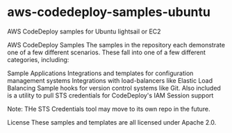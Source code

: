 # aws-codedeploy-samples-ubuntu
AWS CodeDeploy samples for Ubuntu lightsail or EC2

AWS CodeDeploy Samples
The samples in the repository each demonstrate one of a few different scenarios. These fall into one of a few different categories, including:

Sample Applications
Integrations and templates for configuration management systems
Integrations with load-balancers like Elastic Load Balancing
Sample hooks for version control systems like Git.
Also included is a utility to pull STS credentials for CodeDeploy's IAM Session support

Note: THe STS Credentials tool may move to its own repo in the future.

License
These samples and templates are all licensed under Apache 2.0.
